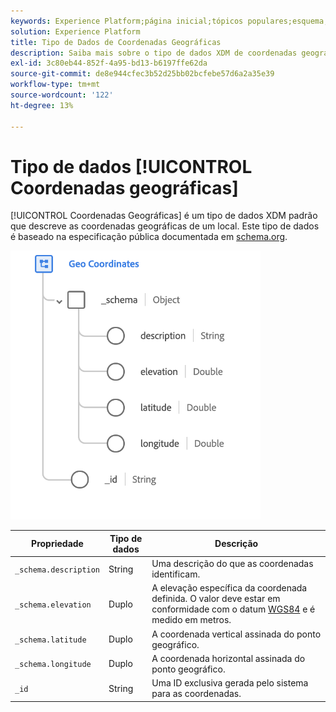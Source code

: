 ```yaml
---
keywords: Experience Platform;página inicial;tópicos populares;esquema;Esquema;XDM;campos;esquemas;Esquemas;geo;coordenadas;tipo de dados;tipo de dados;tipo de dados;
solution: Experience Platform
title: Tipo de Dados de Coordenadas Geográficas
description: Saiba mais sobre o tipo de dados XDM de coordenadas geográficas.
exl-id: 3c80eb44-852f-4a95-bd13-b6197ffe62da
source-git-commit: de8e944cfec3b52d25bb02bcfebe57d6a2a35e39
workflow-type: tm+mt
source-wordcount: '122'
ht-degree: 13%

---
```


# Tipo de dados [!UICONTROL Coordenadas geográficas]

[!UICONTROL Coordenadas Geográficas] é um tipo de dados XDM padrão que descreve as coordenadas geográficas de um local. Este tipo de dados é baseado na especificação pública documentada em [schema.org](https://schema.org/GeoCoordinates).

<img src="../images/data-types/geo-coordinates.png" width="400" /><br />

| Propriedade | Tipo de dados | Descrição |
| --- | --- | --- |
| `_schema.description` | String | Uma descrição do que as coordenadas identificam. |
| `_schema.elevation` | Duplo | A elevação específica da coordenada definida. O valor deve estar em conformidade com o datum [WGS84](https://gisgeography.com/wgs84-world-geodetic-system/) e é medido em metros. |
| `_schema.latitude` | Duplo | A coordenada vertical assinada do ponto geográfico. |
| `_schema.longitude` | Duplo | A coordenada horizontal assinada do ponto geográfico. |
| `_id` | String | Uma ID exclusiva gerada pelo sistema para as coordenadas. |
